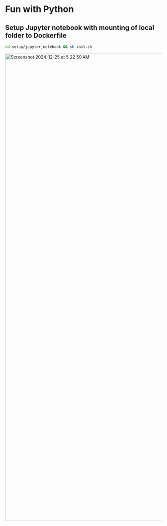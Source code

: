 # Fun with Python

## Setup Jupyter notebook with mounting of local folder to Dockerfile
```bash
cd setup/jupyter_notebook && sh init.sh
```
<img width="1498" alt="Screenshot 2024-12-25 at 5 22 50 AM" src="https://github.com/user-attachments/assets/86aaf0ca-7e90-4ac0-9390-921d34d9bd40" />
